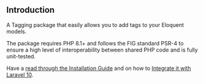 ## Introduction

A Tagging package that easily allows you to add tags to your Eloquent models.

The package requires PHP 8.1+ and follows the FIG standard PSR-4 to ensure a high level of interoperability between shared PHP code and is fully unit-tested.

Have a [read through the Installation Guide](#installation) and on how to [Integrate it with Laravel 10](#laravel).
